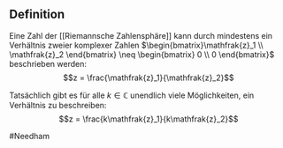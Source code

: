 ## Definition
Eine Zahl der [[Riemannsche Zahlensphäre]] kann durch mindestens ein Verhältnis zweier komplexer Zahlen $\begin{bmatrix}\mathfrak{z}_1 \\ \mathfrak{z}_2 \end{bmatrix} \neq \begin{bmatrix} 0 \\ 0 \end{bmatrix}$ beschrieben werden:
$$z = \frac{\mathfrak{z}_1}{\mathfrak{z}_2}$$

Tatsächlich gibt es für alle $k \in \mathbb{C}$ unendlich viele Möglichkeiten, ein Verhältnis zu beschreiben:
$$z = \frac{k\mathfrak{z}_1}{k\mathfrak{z}_2}$$



#Needham 